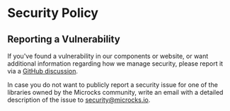 # Security Policy

## Reporting a Vulnerability

If you've found a vulnerability in our components or website, or want additional information regarding how we manage security, please report it via a [GitHub discussion](https://github.com/microcks/microcks/discussions).

In case you do not want to publicly report a security issue for one of the libraries owned by the Microcks community, write an email with a detailed description of the issue to security@microcks.io.